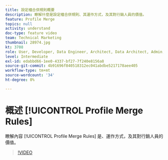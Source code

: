 ```yaml
---
title: 設定檔合併規則概要
description: 瞭解什麼是設定檔合併規則、其運作方式，及其對行銷人員的價值。
feature: Profile Merge
topics: null
activity: understand
doc-type: feature video
team: Technical Marketing
thumbnail: 28974.jpg
kt: 3708
role: User, Developer, Data Engineer, Architect, Data Architect, Admin, Leader
level: Intermediate
exl-id: edabbd66-1ee0-4337-bf27-7f240e8156a8
source-git-commit: 4b91696f840518312ec041abdbe5217178aee405
workflow-type: tm+mt
source-wordcount: '34'
ht-degree: 0%

---
```


# 概述 [!UICONTROL Profile Merge Rules]

瞭解內容 [!UICONTROL Profile Merge Rules] 是、運作方式，及其對行銷人員的價值。

>[!VIDEO](https://video.tv.adobe.com/v/28974/?quality=12)
